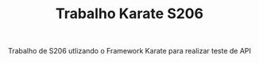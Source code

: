 <h1 align="center"> Trabalho Karate S206</h1>
<br>
<p align="center">Trabalho de S206 utlizando o Framework Karate para realizar teste de API</p>

